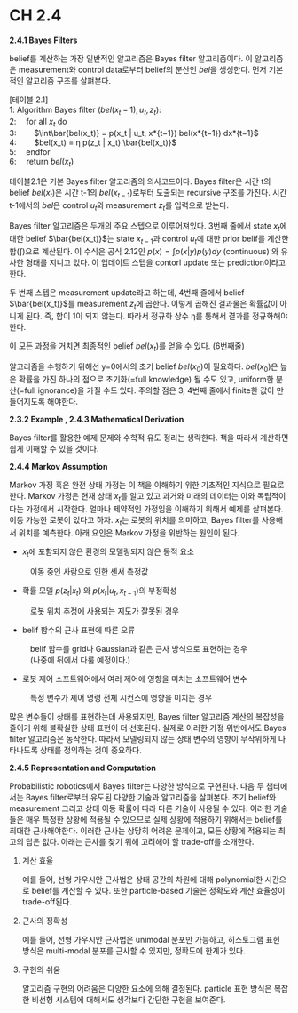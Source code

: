 # CH 2.4

**2.4.1 Bayes Filters**

belief를 계산하는 가장 일반적인 알고리즘은 Bayes filter 알고리즘이다. 이 알고리즘은 measurement와 control data로부터 belief의 분산인 $bel$을 생성한다. 먼저 기본적인 알고리즘 구조를 살펴본다.

[테이블 2.1]
<br/>1: Algorithm Bayes filter $(bel(x_t−1), u_t, z_t)$:
<br/>2: &emsp;for all $x_t$ do
<br/>3: &emsp;&emsp;$\int\bar{bel(x_t)} = p(x_t | u_t, x*{t−1}) bel(x*{t−1}) dx*{t−1}$
<br/>4: &emsp;&emsp;$bel(x_t) = η p(z_t | x_t) \bar{bel(x_t)}$
<br/>5: &emsp;endfor
<br/>6: &emsp;return $bel(x_t)$

테이블2.1은 기본 Bayes filter 알고리즘의 의사코드이다. Bayes filter은 시간 t의 belief $bel(x_t)$은 시간 t-1의 $bel(x_{t-1})$로부터 도출되는 recursive 구조를 가진다. 시간 t-1에서의 $bel$은 control $u_t$와 measurement $z_t$를 입력으로 받는다.

Bayes filter 알고리즘은 두개의 주요 스텝으로 이루어져있다. 3번째 줄에서 state $x_t$에 대한 belief $\bar{bel(x_t)}$는 state $x_{t-1}$과 control $u_t$에 대한 prior belif를 계산한 합($\int$)으로 계산된다. 이 수식은 공식 2.12인 $p(x) = \int p(x|y)p(y)dy$ (continuous) 와 유사한 형태를 지니고 있다. 이 업데이트 스텝을 contorl update 또는 prediction이라고 한다.

두 번째 스텝은 measurement update라고 하는데, 4번째 줄에서 belief $\bar{bel(x_t)}$를 measurement $z_t$에 곱한다. 이렇게 곱해진 결과물은 확률값이 아니게 된다. 즉, 합이 1이 되지 않는다. 따라서 정규화 상수 η를 통해서 결과를 정규화해야한다.

이 모든 과정을 거치면 최종적인 belief $bel(x_t)$를 얻을 수 있다. (6번째줄)

알고리즘을 수행하기 위해선 y=0에서의 초기 belief $bel(x_0)$이 필요하다. $bel(x_0)$은 높은 확률을 가진 하나의 점으로 초기화(=full knowledge) 될 수도 있고, uniform한 분산(=full ignorance)을 가질 수도 있다. 주의할 점은 3, 4번째 줄에서 finite한 값이 만들어지도록 해야한다.

**2.3.2 Example , 2.4.3 Mathematical Derivation**

Bayes filter를 활용한 예제 문제와 수학적 유도 정리는 생략한다. 책을 따라서 계산하면 쉽게 이해할 수 있을 것이다.

**2.4.4 Markov Assumption**

Markov 가정 혹은 완전 상태 가정는 이 책을 이해하기 위한 기초적인 지식으로 필요로 한다. Markov 가정은 현재 상태 $x_t$를 알고 있고 과거와 미래의 데이터는 이와 독립적이다는 가정에서 시작한다. 얼마나 제약적인 가정임을 이해하기 위해서 예제를 살펴본다. 이동 가능한 로봇이 있다고 하자. $x_t$는 로봇의 위치를 의미하고, Bayes filter를 사용해서 위치를 예측한다. 아래 요인은 Markov 가정을 위반하는 원인이 된다.

- $x_t$에 포함되지 않은 환경의 모델링되지 않은 동적 요소

  &emsp;이동 중인 사람으로 인한 센서 측정값

- 확률 모델 $p(z_t|x_t)$ 와 $p(x_t|u_t,x_{t-1})$의 부정확성

  &emsp;로봇 위치 추정에 사용되는 지도가 잘못된 경우

- belif 함수의 근사 표현에 따른 오류

  &emsp;belif 함수를 grid나 Gaussian과 같은 근사 방식으로 표현하는 경우
  <br/>&emsp;(나중에 뒤에서 다룰 예정이다.)

- 로봇 제어 소프트웨어에서 여러 제어에 영향을 미치는 소프트웨어 변수

  &emsp;특정 변수가 제어 명령 전체 시컨스에 영향을 미치는 경우

많은 변수들이 상태를 표현하는데 사용되지만, Bayes filter 알고리즘 계산의 복잡성을 줄이기 위해 불확실한 상태 표현이 더 선호된다. 실제로 이러한 가정 위반에서도 Bayes filter 알고리즘은 동작한다. 따라서 모델링되지 않는 상태 변수의 영향이 무작위하게 나타나도록 상태를 정의하는 것이 중요하다.

**2.4.5 Representation and Computation**

Probabilistic robotics에서 Bayes filter는 다양한 방식으로 구현된다. 다음 두 챕터에서는 Bayes filter로부터 유도된 다양한 기술과 알고리즘을 살펴본다. 초기 belief와 measurement 그리고 상태 이동 확률에 따라 다른 기술이 사용될 수 있다. 이러한 기술들은 매우 특정한 상황에 적용될 수 있으므로 실제 상황에 적용하기 위해서는 belief를 최대한 근사해야한다. 이러한 근사는 상당히 어려운 문제이고, 모든 상황에 적용되는 최고의 답은 없다. 아래는 근사를 찾기 위해 고려해야 할 trade-off를 소개한다.

1. 계산 효율

   예를 들어, 선형 가우시안 근사법은 상태 공간의 차원에 대해 polynomial한 시간으로 belief를 계산할 수 있다. 또한 particle-based 기술은 정확도와 계산 효율성이 trade-off된다.

2. 근사의 정확성

   예를 들어, 선형 가우시안 근사법은 unimodal 분포만 가능하고, 히스토그램 표현 방식은 multi-modal 분포를 근사할 수 있지만, 정확도에 한계가 있다.

3. 구현의 쉬움

   알고리즘 구현의 어려움은 다양한 요소에 의해 결정된다. particle 표현 방식은 복잡한 비선형 시스템에 대해서도 생각보다 간단한 구현을 보여준다.
